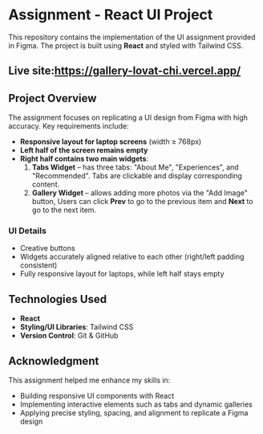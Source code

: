 # Assignment - React UI Project

This repository contains the implementation of the UI assignment provided in Figma. The project is built using **React**  and styled with Tailwind CSS.

## Live site:https://gallery-lovat-chi.vercel.app/

## Project Overview

The assignment focuses on replicating a UI design from Figma with high accuracy. Key requirements include:

- **Responsive layout for laptop screens** (width ≥ 768px)  
- **Left half of the screen remains empty**  
- **Right half contains two main widgets**:  
  1. **Tabs Widget** – has three tabs: "About Me", "Experiences", and "Recommended". Tabs are clickable and display corresponding content.  
  2. **Gallery Widget** – allows adding more photos via the "Add Image" button, Users can click **Prev** to go to the previous item and **Next** to go to the next item.  

### UI Details

- Creative buttons
- Widgets accurately aligned relative to each other (right/left padding consistent)  
- Fully responsive layout for laptops, while left half stays empty  

## Technologies Used

- **React**  
- **Styling/UI Libraries**: Tailwind CSS
- **Version Control**: Git & GitHub
## Acknowledgment
This assignment helped me enhance my skills in:  
- Building responsive UI components with React
- Implementing interactive elements such as tabs and dynamic galleries  
- Applying precise styling, spacing, and alignment to replicate a Figma design  
